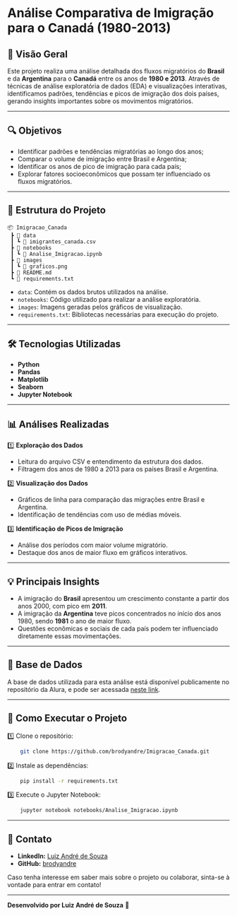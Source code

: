 # Análise Comparativa de Imigração para o Canadá (1980-2013)

## 📌 Visão Geral

Este projeto realiza uma análise detalhada dos fluxos migratórios do **Brasil** e da **Argentina** para o **Canadá** entre os anos de **1980 e 2013**. Através de técnicas de análise exploratória de dados (EDA) e visualizações interativas, identificamos padrões, tendências e picos de imigração dos dois países, gerando insights importantes sobre os movimentos migratórios.

---

## 🔍 Objetivos

* Identificar padrões e tendências migratórias ao longo dos anos;
* Comparar o volume de imigração entre Brasil e Argentina;
* Identificar os anos de pico de imigração para cada país;
* Explorar fatores socioeconômicos que possam ter influenciado os fluxos migratórios.

---

## 📂 Estrutura do Projeto

```
📦 Imigracao_Canada
 ┣ 📂 data
 ┃ ┗ 📄 imigrantes_canada.csv
 ┣ 📂 notebooks
 ┃ ┗ 📄 Analise_Imigracao.ipynb
 ┣ 📂 images
 ┃ ┗ 📄 graficos.png
 ┣ 📄 README.md
 ┗ 📄 requirements.txt
```

* `data`: Contém os dados brutos utilizados na análise.
* `notebooks`: Código utilizado para realizar a análise exploratória.
* `images`: Imagens geradas pelos gráficos de visualização.
* `requirements.txt`: Bibliotecas necessárias para execução do projeto.

---

## 🛠️ Tecnologias Utilizadas

* **Python**
* **Pandas**
* **Matplotlib**
* **Seaborn**
* **Jupyter Notebook**

---

## 📊 Análises Realizadas

1️⃣ **Exploração dos Dados**

* Leitura do arquivo CSV e entendimento da estrutura dos dados.
* Filtragem dos anos de 1980 a 2013 para os países Brasil e Argentina.

2️⃣ **Visualização dos Dados**

* Gráficos de linha para comparação das migrações entre Brasil e Argentina.
* Identificação de tendências com uso de médias móveis.

3️⃣ **Identificação de Picos de Imigração**

* Análise dos períodos com maior volume migratório.
* Destaque dos anos de maior fluxo em gráficos interativos.

---

## 💡 Principais Insights

* A imigração do **Brasil** apresentou um crescimento constante a partir dos anos 2000, com pico em **2011**.
* A imigração da **Argentina** teve picos concentrados no início dos anos 1980, sendo **1981** o ano de maior fluxo.
* Questões econômicas e sociais de cada país podem ter influenciado diretamente essas movimentações.

---

## 🔗 Base de Dados

A base de dados utilizada para esta análise está disponível publicamente no repositório da Alura, e pode ser acessada [neste link](https://github.com/alura-cursos/bibliotecas_visualizacao/blob/main/Dados/imigrantes_canada.csv).

---

## 🚀 Como Executar o Projeto

1️⃣ Clone o repositório:

```bash
    git clone https://github.com/brodyandre/Imigracao_Canada.git
```

2️⃣ Instale as dependências:

```bash
    pip install -r requirements.txt
```

3️⃣ Execute o Jupyter Notebook:

```bash
    jupyter notebook notebooks/Analise_Imigracao.ipynb
```

---

## 📌 Contato

* **LinkedIn:** [Luiz André de Souza](https://www.linkedin.com/in/brodyandre)
* **GitHub:** [brodyandre](https://github.com/brodyandre)

Caso tenha interesse em saber mais sobre o projeto ou colaborar, sinta-se à vontade para entrar em contato!

---

**Desenvolvido por Luiz André de Souza** 🚀

